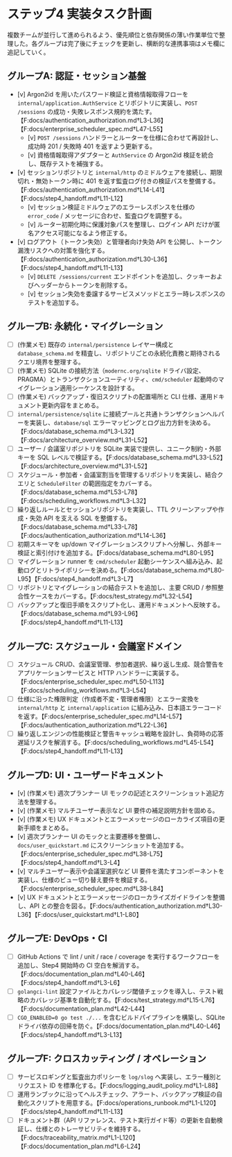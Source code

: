 # ステップ4 実装タスク計画

複数チームが並行して進められるよう、優先順位と依存関係の薄い作業単位で整理した。各グループは完了後にチェックを更新し、横断的な連携事項はメモ欄に追記していく。

## グループA: 認証・セッション基盤
- [v] Argon2id を用いたパスワード検証と資格情報取得フローを `internal/application.AuthService` とリポジトリに実装し、`POST /sessions` の成功・失敗レスポンス規約を満たす。【F:docs/authentication_authorization.md†L3-L36】【F:docs/enterprise_scheduler_spec.md†L47-L55】
  - [v] `POST /sessions` ハンドラーとルーターを仕様に合わせて再設計し、成功時 201 / 失敗時 401 を返すよう更新する。
  - [v] 資格情報取得アダプターと `AuthService` の Argon2id 検証を統合し、既存テストを補強する。
- [v] セッションリポジトリと `internal/http` のミドルウェアを接続し、期限切れ・無効トークン時に 401 を返す監査ログ付きの検証パスを整備する。【F:docs/authentication_authorization.md†L14-L41】【F:docs/step4_handoff.md†L11-L12】
  - [v] セッション検証ミドルウェアのエラーレスポンスを仕様の `error_code` / メッセージに合わせ、監査ログを調整する。
  - [v] ルーター初期化時に保護対象パスを整理し、ログイン API だけが匿名アクセス可能になるよう修正する。
- [v] ログアウト（トークン失効）と管理者向け失効 API を公開し、トークン漏洩リスクへの対策を強化する。【F:docs/authentication_authorization.md†L30-L36】【F:docs/step4_handoff.md†L11-L13】
  - [v] `DELETE /sessions/current` エンドポイントを追加し、クッキーおよびヘッダーからトークンを削除する。
  - [v] セッション失効を委譲するサービスメソッドとエラー時レスポンスのテストを追加する。

## グループB: 永続化・マイグレーション
- [ ] (作業メモ) 既存の `internal/persistence` レイヤー構成と `database_schema.md` を精査し、リポジトリごとの永続化責務と期待されるクエリ境界を整理する。
- [ ] (作業メモ) SQLite の接続方法（`modernc.org/sqlite` ドライバ設定、PRAGMA）とトランザクションユーティリティ、`cmd/scheduler` 起動時のマイグレーション適用シーケンスを設計する。
- [ ] (作業メモ) バックアップ・復旧スクリプトの配置場所と CLI 仕様、運用ドキュメント更新内容をまとめる。
- [ ] `internal/persistence/sqlite` に接続プールと共通トランザクションヘルパーを実装し、`database/sql` エラーマッピングとログ出力方針を決める。【F:docs/database_schema.md†L3-L32】【F:docs/architecture_overview.md†L31-L52】
- [ ] ユーザー / 会議室リポジトリを SQLite 実装で提供し、ユニーク制約・外部キーを SQL レベルで検証する。【F:docs/database_schema.md†L33-L52】【F:docs/architecture_overview.md†L31-L52】
- [ ] スケジュール・参加者・会議室割当を管理するリポジトリを実装し、結合クエリと `ScheduleFilter` の範囲指定をカバーする。【F:docs/database_schema.md†L53-L78】【F:docs/scheduling_workflows.md†L3-L32】
- [ ] 繰り返しルールとセッションリポジトリを実装し、TTL クリーンアップや作成・失効 API を支える SQL を整備する。【F:docs/database_schema.md†L33-L78】【F:docs/authentication_authorization.md†L14-L36】
- [ ] 初期スキーマを up/down マイグレーションスクリプトへ分解し、外部キー検証と索引付けを追加する。【F:docs/database_schema.md†L80-L95】
- [ ] マイグレーション runner を `cmd/scheduler` 起動シーケンスへ組み込み、起動ログとリトライポリシーを決める。【F:docs/database_schema.md†L80-L95】【F:docs/step4_handoff.md†L3-L7】
- [ ] リポジトリとマイグレーションの結合テストを追加し、主要 CRUD / 参照整合性ケースをカバーする。【F:docs/test_strategy.md†L32-L54】
- [ ] バックアップと復旧手順をスクリプト化し、運用ドキュメントへ反映する。【F:docs/database_schema.md†L93-L96】【F:docs/step4_handoff.md†L11-L13】

## グループC: スケジュール・会議室ドメイン
- [ ] スケジュール CRUD、会議室管理、参加者選択、繰り返し生成、競合警告をアプリケーションサービスと HTTP ハンドラーに実装する。【F:docs/enterprise_scheduler_spec.md†L50-L113】【F:docs/scheduling_workflows.md†L3-L54】
- [ ] 仕様に沿った権限判定（作成者不変・管理者権限）とエラー変換を `internal/http` と `internal/application` に組み込み、日本語エラーコードを返す。【F:docs/enterprise_scheduler_spec.md†L14-L57】【F:docs/authentication_authorization.md†L22-L36】
- [ ] 繰り返しエンジンの性能検証と警告キャッシュ戦略を設計し、負荷時の応答遅延リスクを解消する。【F:docs/scheduling_workflows.md†L45-L54】【F:docs/step4_handoff.md†L11-L13】

## グループD: UI・ユーザードキュメント
- [v] (作業メモ) 週次プランナー UI モックの記述とスクリーンショット追記方法を整理する。
- [v] (作業メモ) マルチユーザー表示など UI 要件の補足説明方針を固める。
- [v] (作業メモ) UX ドキュメントとエラーメッセージのローカライズ項目の更新手順をまとめる。
- [v] 週次プランナー UI のモックと主要遷移を整備し、`docs/user_quickstart.md` にスクリーンショットを追加する。【F:docs/enterprise_scheduler_spec.md†L38-L75】【F:docs/step4_handoff.md†L3-L4】
- [v] マルチユーザー表示や会議室選択など UI 要件を満たすコンポーネントを実装し、仕様のビュー切り替え要件を検証する。【F:docs/enterprise_scheduler_spec.md†L38-L84】
- [v] UX ドキュメントとエラーメッセージのローカライズガイドラインを整備し、API との整合を図る。【F:docs/authentication_authorization.md†L30-L36】【F:docs/user_quickstart.md†L1-L80】

## グループE: DevOps・CI
- [ ] GitHub Actions で lint / unit / race / coverage を実行するワークフローを追加し、Step4 開始時の CI 空白を解消する。【F:docs/documentation_plan.md†L40-L46】【F:docs/step4_handoff.md†L3-L6】
- [ ] `golangci-lint` 設定ファイルとカバレッジ閾値チェックを導入し、テスト戦略のカバレッジ基準を自動化する。【F:docs/test_strategy.md†L15-L76】【F:docs/documentation_plan.md†L42-L44】
- [ ] `CGO_ENABLED=0 go test ./...` を含むビルドパイプラインを構築し、SQLite ドライバ依存の回帰を防ぐ。【F:docs/documentation_plan.md†L40-L46】【F:docs/step4_handoff.md†L3-L13】

## グループF: クロスカッティング / オペレーション
- [ ] サービスロギングと監査出力ポリシーを `log/slog` へ実装し、エラー種別とリクエスト ID を標準化する。【F:docs/logging_audit_policy.md†L1-L88】
- [ ] 運用ランブックに沿ってヘルスチェック、アラート、バックアップ検証の自動化スクリプトを用意する。【F:docs/operations_runbook.md†L1-L120】【F:docs/step4_handoff.md†L11-L13】
- [ ] ドキュメント群（API リファレンス、テスト実行ガイド等）の更新を自動検証し、仕様とのトレーサビリティを維持する。【F:docs/traceability_matrix.md†L1-L120】【F:docs/documentation_plan.md†L6-L24】
